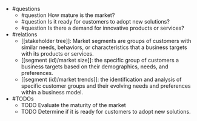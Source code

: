 - #questions
	- #question How mature is the market?
	- #question Is it ready for customers to adopt new solutions?
	- #question Is there a demand for innovative products or services?
- #relations
	- [[stakeholder tree]]: Market segments are groups of customers with similar needs, behaviors, or characteristics that a business targets with its products or services.
	- [[segment (id)/market size]]: the specific group of customers a business targets based on their demographics, needs, and preferences.
	- [[segment (id)/market trends]]: the identification and analysis of specific customer groups and their evolving needs and preferences within a business model.
- #TODOs
	- TODO Evaluate the maturity of the market
	- TODO  Determine if it is ready for customers to adopt new solutions.











